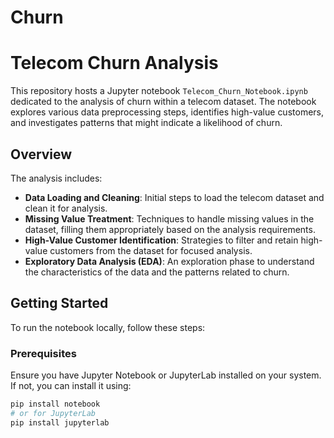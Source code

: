 # Churn

# Telecom Churn Analysis

This repository hosts a Jupyter notebook `Telecom_Churn_Notebook.ipynb` dedicated to the analysis of churn within a telecom dataset. The notebook explores various data preprocessing steps, identifies high-value customers, and investigates patterns that might indicate a likelihood of churn.

## Overview

The analysis includes:

- **Data Loading and Cleaning**: Initial steps to load the telecom dataset and clean it for analysis.
- **Missing Value Treatment**: Techniques to handle missing values in the dataset, filling them appropriately based on the analysis requirements.
- **High-Value Customer Identification**: Strategies to filter and retain high-value customers from the dataset for focused analysis.
- **Exploratory Data Analysis (EDA)**: An exploration phase to understand the characteristics of the data and the patterns related to churn.

## Getting Started

To run the notebook locally, follow these steps:

### Prerequisites

Ensure you have Jupyter Notebook or JupyterLab installed on your system. If not, you can install it using:

```bash
pip install notebook
# or for JupyterLab
pip install jupyterlab
